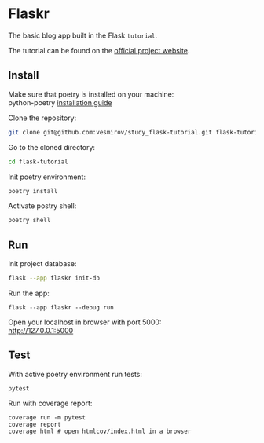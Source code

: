 Flaskr
======

The basic blog app built in the Flask `tutorial`.

The tutorial can be found on the [official project website](https://flask.palletsprojects.com/tutorial/).


Install
-------
Make sure that poetry is installed on your machine:  
python-poetry [installation guide](https://python-poetry.org/docs/#installation)

Clone the repository:
```bash
git clone git@github.com:vesmirov/study_flask-tutorial.git flask-tutorial
```

Go to the cloned directory:
```bash
cd flask-tutorial
```

Init poetry environment:
```bash
poetry install
```

Activate postry shell:
```bash
poetry shell
```

Run
---
Init project database:
```bash
flask --app flaskr init-db
```

Run the app:
```shell
flask --app flaskr --debug run
```

Open your localhost in browser with port 5000:  
http://127.0.0.1:5000


Test
----
With active poetry environment run tests:
```shell
pytest
```

Run with coverage report:
```shell
coverage run -m pytest
coverage report
coverage html # open htmlcov/index.html in a browser
```

